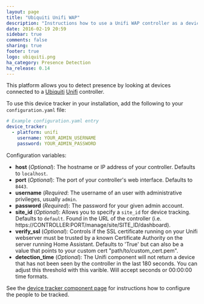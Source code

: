 ```yaml
---
layout: page
title: "Ubiquiti Unifi WAP"
description: "Instructions how to use a Unifi WAP controller as a device tracker module."
date: 2016-02-19 20:59
sidebar: true
comments: false
sharing: true
footer: true
logo: ubiquiti.png
ha_category: Presence Detection
ha_release: 0.14
---
```



This platform allows you to detect presence by looking at devices connected to a [Ubiquiti](http://ubnt.com/) [Unifi](https://www.ubnt.com/enterprise/#unifi) controller.

To use this device tracker in your installation, add the following to your `configuration.yaml` file:

```yaml
# Example configuration.yaml entry
device_tracker:
  - platform: unifi
    username: YOUR_ADMIN_USERNAME
    password: YOUR_ADMIN_PASSWORD
```

Configuration variables:

- **host** (*Optional*): The hostname or IP address of your controller. Defaults to `localhost`.
- **port** (*Optional*): The port of your controller's web interface. Defaults to `8443`.
- **username** (*Required*: The username of an user with administrative privileges, usually `admin`.
- **password** (*Required*): The password for your given admin account.
- **site_id** (*Optional*): Allows you to specify a `site_id` for device tracking. Defaults to `default`. Found in the URL of the controller (i.e. https://CONTROLLER:PORT/manage/site/SITE_ID/dashboard).
- **verify_ssl** (*Optional*): Controls if the SSL certificate running on your Unifi webserver must be trusted by a known Certificate Authority on the server running Home Assistant. Defaults to 'True' but can also be a value that points to your custom cert "path/to/custom_cert.pem".
- **detection_time** (*Optional*): The Unifi component will not return a device that has not been seen by the controller in the last 180 seconds. You can adjust this threshold with this varible. Will accept seconds or 00:00:00 time formats.

See the [device tracker component page](/components/device_tracker/) for instructions how to configure the people to be tracked.
